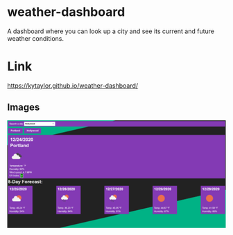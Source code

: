 # weather-dashboard
A dashboard where you can look up a city and see its current and future weather conditions.

# Link
https://kytaylor.github.io/weather-dashboard/

## Images

![Image1](https://github.com/kytaylor/weather-dashboard/blob/main/Screenshot%202020-12-24%20182932.png)